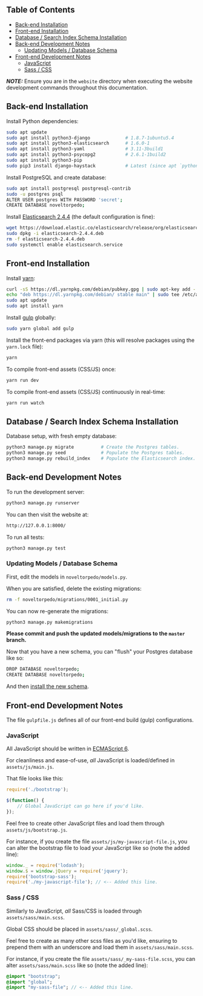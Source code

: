 ## Table of Contents

* [Back-end Installation](#back-end-installation)
* [Front-end Installation](#front-end-installation)
* [Database / Search Index Schema Installation](#database--search-index-schema-installation)
* [Back-end Development Notes](#back-end-development-notes)
    * [Updating Models / Database Schema](#updating-models--database-schema)
* [Front-end Development Notes](#front-end-development-notes)
    * [JavaScript](#javascript)
    * [Sass / CSS](#sass--css)

***NOTE:***  Ensure you are in the `website` directory when executing the website development
commands throughout this documentation.

## Back-end Installation

Install Python dependencies:
```bash
sudo apt update
sudo apt install python3-django             # 1.8.7-1ubuntu5.4
sudo apt install python3-elasticsearch      # 1.6.0-1
sudo apt install python3-yaml               # 3.11-3build1
sudo apt install python3-psycopg2           # 2.6.1-1build2
sudo apt install python3-pip
sudo pip3 install django-haystack           # Latest (since apt `python3-django-haystack` is out-of-date)
```

Install PostgreSQL and create database:
```bash
sudo apt install postgresql postgresql-contrib
sudo -u postgres psql
ALTER USER postgres WITH PASSWORD 'secret';
CREATE DATABASE noveltorpedo;
```

Install [Elasticsearch 2.4.4](https://www.elastic.co/downloads/past-releases/elasticsearch-2-4-4) (the default
configuration is fine):
```bash
wget https://download.elastic.co/elasticsearch/release/org/elasticsearch/distribution/deb/elasticsearch/2.4.4/elasticsearch-2.4.4.deb
sudo dpkg -i elasticsearch-2.4.4.deb
rm -f elasticsearch-2.4.4.deb
sudo systemctl enable elasticsearch.service
```

## Front-end Installation

Install [yarn](https://yarnpkg.com/):
```bash
curl -sS https://dl.yarnpkg.com/debian/pubkey.gpg | sudo apt-key add -
echo "deb https://dl.yarnpkg.com/debian/ stable main" | sudo tee /etc/apt/sources.list.d/yarn.list
sudo apt update
sudo apt install yarn
```

Install [gulp](http://gulpjs.com/) globally:
```bash
sudo yarn global add gulp
```

Install the front-end packages via yarn (this will resolve packages using the `yarn.lock` file):
```bash
yarn
```

To compile front-end assets (CSS/JS) once:
```bash
yarn run dev
```

To compile front-end assets (CSS/JS) continuously in real-time:
```bash
yarn run watch
```

## Database / Search Index Schema Installation

Database setup, with fresh empty database:
```bash
python3 manage.py migrate          # Create the Postgres tables.
python3 manage.py seed             # Populate the Postgres tables.
python3 manage.py rebuild_index    # Populate the Elasticsearch index.
```

## Back-end Development Notes

To run the development server:
```bash
python3 manage.py runserver
```

You can then visit the website at:
```bash
http://127.0.0.1:8000/
```

To run all tests:
```bash
python3 manage.py test
```

### Updating Models / Database Schema

First, edit the models in `noveltorpedo/models.py`.

When you are satisfied, delete the existing migrations:
```bash
rm -f noveltorpedo/migrations/0001_initial.py
```

You can now re-generate the migrations:
```bash
python3 manage.py makemigrations
```

**Please commit and push the updated models/migrations to the `master` branch.**

Now that you have a new schema, you can "flush" your Postgres database like so:
```bash
DROP DATABASE noveltorpedo;
CREATE DATABASE noveltorpedo;
```

And then [install the new schema](#database--search-index-schema-installation).

## Front-end Development Notes

The file `gulpfile.js` defines all of our front-end build (gulp) configurations.

### JavaScript

All JavaScript should be written in [ECMAScript 6](http://es6-features.org/).

For cleanliness and ease-of-use, *all* JavaScript is loaded/defined in `assets/js/main.js`.

That file looks like this:
```javascript
require('./bootstrap');

$(function() {
    // Global JavaScript can go here if you'd like.
});
```

Feel free to create other JavaScript files and load them through `assets/js/bootstrap.js`.

For instance, if you create the file `assets/js/my-javascript-file.js`, you can alter the bootstrap
file to load your JavaScript like so (note the added line):

```javascript
window._ = require('lodash');
window.$ = window.jQuery = require('jquery');
require('bootstrap-sass');
require('./my-javascript-file'); // <-- Added this line.
```

### Sass / CSS

Similarly to JavaScript, *all* Sass/CSS is loaded through `assets/sass/main.scss`.

Global CSS should be placed in `assets/sass/_global.scss`.

Feel free to create as many other scss files as you'd like, ensuring to prepend them with an underscore
and load them in `assets/sass/main.scss`.

For instance, if you create the file `assets/sass/_my-sass-file.scss`, you can alter
`assets/sass/main.scss` like so (note the added line):
```sass
@import "bootstrap";
@import "global";
@import "my-sass-file"; // <-- Added this line.
```
